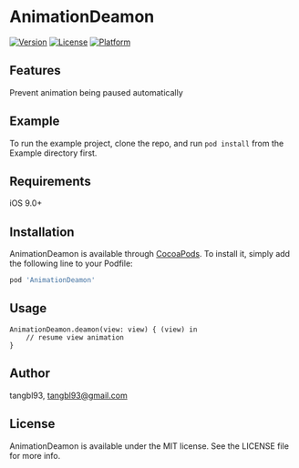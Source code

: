 # AnimationDeamon

[![Version](https://img.shields.io/cocoapods/v/AnimationDeamon.svg?style=flat)](https://cocoapods.org/pods/AnimationDeamon)
[![License](https://img.shields.io/cocoapods/l/AnimationDeamon.svg?style=flat)](https://cocoapods.org/pods/AnimationDeamon)
[![Platform](https://img.shields.io/cocoapods/p/AnimationDeamon.svg?style=flat)](https://cocoapods.org/pods/AnimationDeamon)

## Features

Prevent animation being paused automatically

## Example

To run the example project, clone the repo, and run `pod install` from the Example directory first.

## Requirements

iOS 9.0+

## Installation

AnimationDeamon is available through [CocoaPods](https://cocoapods.org). To install
it, simply add the following line to your Podfile:

```ruby
pod 'AnimationDeamon'
```

## Usage

```
AnimationDeamon.deamon(view: view) { (view) in
    // resume view animation
}
```

## Author

tangbl93, tangbl93@gmail.com

## License

AnimationDeamon is available under the MIT license. See the LICENSE file for more info.
